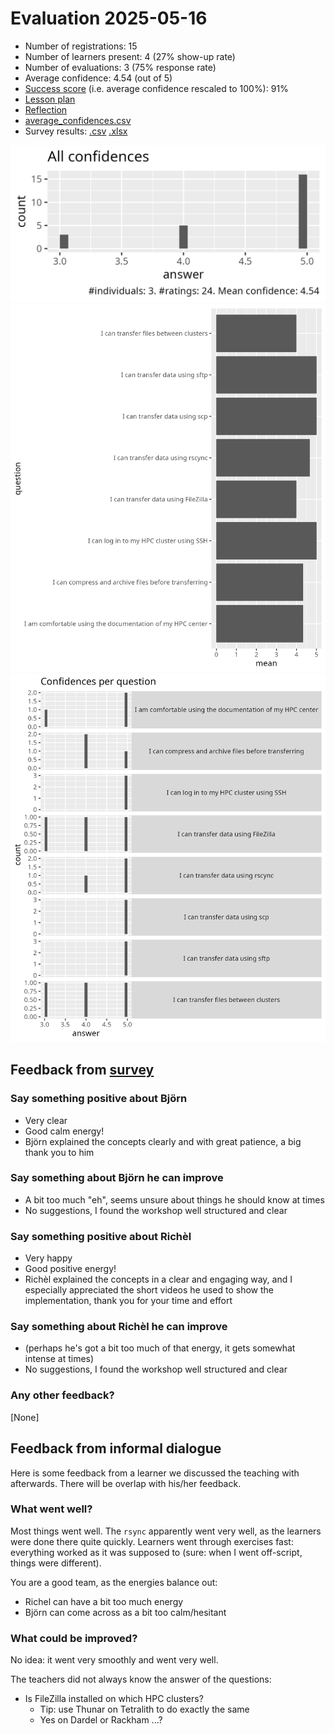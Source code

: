 # Evaluation 2025-05-16

- Number of registrations: 15
- Number of learners present: 4 (27% show-up rate)
- Number of evaluations: 3 (75% response rate)
- Average confidence: 4.54 (out of 5)
- [Success score](success_score.txt)
  (i.e. average confidence rescaled to 100%): 91%
- [Lesson plan](../../lesson_plans/20250516/README.md)
- [Reflection](../../reflections/20250516/README.md)
- [average_confidences.csv](average_confidences.csv)
- Survey results: [.csv](survey.csv) [.xlsx](survey.xlsx)

![All confidences](all_confidences.png)
![Average confidence per question](average_confidences_per_question.png)
![Confidences per question](confidences_per_question.png)

## Feedback from [survey](survey.csv)

### Say something positive about Björn

- Very clear
- Good calm energy!
- Björn explained the concepts clearly and with great patience,
  a big thank you to him

### Say something about Björn he can improve

- A bit too much "eh", seems unsure about things he should know at times
- No suggestions, I found the workshop well structured and clear

### Say something positive about Richèl

- Very happy
- Good positive energy!
- Richèl explained the concepts in a clear and engaging way,
  and I especially appreciated the short videos he used
  to show the implementation, thank you for your time and effort

### Say something about Richèl he can improve

- (perhaps he's got a bit too much of that energy,
  it gets somewhat intense at times)
- No suggestions, I found the workshop well structured and clear


### Any other feedback?

[None]


## Feedback from informal dialogue

Here is some feedback from a learner we discussed the teaching with afterwards.
There will be overlap with his/her feedback.

### What went well?

Most things went well. The `rsync` apparently went very well,
as the learners were done there quite quickly.
Learners went through exercises fast: everything worked
as it was supposed to (sure: when I went off-script, things
were different).

You are a good team, as the energies balance out:

- Richel can have a bit too much energy
- Björn can come across as a bit too calm/hesitant

### What could be improved?

No idea: it went very smoothly and went very well.

The teachers did not always know the answer of the questions:

- Is FileZilla installed on which HPC clusters?
    - Tip: use Thunar on Tetralith to do exactly the same
    - Yes on Dardel or Rackham ...?

